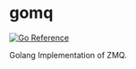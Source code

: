 # gomq
[![Go Reference](https://pkg.go.dev/badge/github.com/exe-or-death/gomq.svg)](https://pkg.go.dev/github.com/exe-or-death/gomq)


Golang Implementation of ZMQ.
